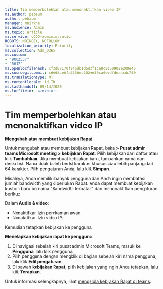 ```yaml
---
title: Tim memperbolehkan atau menonaktifkan video IP
ms.author: pebaum
author: pebaum
manager: mnirkhe
ms.audience: Admin
ms.topic: article
ms.service: o365-administration
ROBOTS: NOINDEX, NOFOLLOW
localization_priority: Priority
ms.collection: Adm_O365
ms.custom:
- "9002537"
- "5617"
ms.openlocfilehash: cf2d67170f846db1d5d2f1ca8c8b50902e200e45
ms.sourcegitcommit: c6692ce0fa1358ec3529e59ca0ecdfdea4cdc759
ms.translationtype: MT
ms.contentlocale: id-ID
ms.lasthandoff: 09/14/2020
ms.locfileid: "47670187"
---
```

# <a name="teams-allow-or-disable-ip-video"></a>Tim memperbolehkan atau menonaktifkan video IP

**Mengubah atau membuat kebijakan Rapat**

Untuk mengubah atau membuat kebijakan Rapat, buka **> Pusat admin teams Microsoft meeting > kebijakan Rapat**. Pilih kebijakan dari daftar atau klik **Tambahkan**. Jika membuat kebijakan baru, tambahkan nama dan deskripsi. Nama tidak boleh berisi karakter khusus atau lebih panjang dari 64 karakter. Pilih pengaturan Anda, lalu klik **Simpan**.

Misalnya, Anda memiliki banyak pengguna dan Anda ingin membatasi jumlah bandwidth yang diperlukan Rapat. Anda dapat membuat kebijakan kustom baru bernama "Bandwidth terbatas" dan menonaktifkan pengaturan berikut:

Dalam **Audio & video**:

- Nonaktifkan Izin perekaman awan.
- Nonaktifkan Izin video IP.

Kemudian tetapkan kebijakan ke pengguna.

**Menetapkan kebijakan rapat ke pengguna**

1. Di navigasi sebelah kiri pusat admin Microsoft Teams, masuk ke **Pengguna**, lalu klik pengguna.
2. Pilih pengguna dengan mengklik di bagian sebelah kiri nama pengguna, lalu klik **Edit pengaturan**.
3. Di bawah **kebijakan Rapat**, pilih kebijakan yang ingin Anda tetapkan, lalu klik **Terapkan**.

Untuk informasi selengkapnya, lihat [mengelola kebijakan Rapat di teams](https://docs.microsoft.com/microsoftteams/meeting-policies-in-teams).
